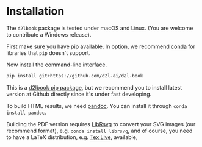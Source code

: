 # Installation

The `d2lbook` package is tested under macOS and Linux. (You are welcome to
contribute a Windows release).

First make sure you have [pip](https://pip.pypa.io/en/stable/) available. In
option, we recommend [conda](https://docs.conda.io/en/latest/miniconda.html) for
libraries that `pip` doesn't support.

Now install the command-line interface.

```sh
pip install git+https://github.com/d2l-ai/d2l-book
```

This is a [d2lbook pip package](https://pypi.org/project/d2lbook/), but we
recommend you to install latest version at Github directly since it's under fast
developing.

To build HTML results, we need [pandoc](https://pandoc.org/). You can install it
through `conda install pandoc`.

Building the PDF version requires
[LibRsvg](https://wiki.gnome.org/Projects/LibRsvg) to convert your SVG images
(our recommend format), e.g. `conda install librsvg`, and of course, you need to
have a LaTeX distribution, e.g. [Tex Live](https://www.tug.org/texlive/), available,
